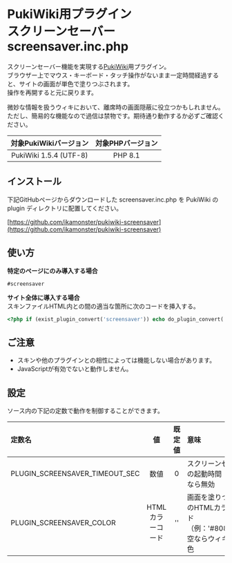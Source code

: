 # PukiWiki用プラグイン<br>スクリーンセーバー screensaver.inc.php

スクリーンセーバー機能を実現する[PukiWiki](https://pukiwiki.osdn.jp/)用プラグイン。  
ブラウザー上でマウス・キーボード・タッチ操作がないまま一定時間経過すると、サイトの画面が単色で塗りつぶされます。  
操作を再開すると元に戻ります。

微妙な情報を扱うウィキにおいて、離席時の画面隠蔽に役立つかもしれません。  
ただし、簡易的な機能なので過信は禁物です。期待通り動作するか必ずご確認ください。

|対象PukiWikiバージョン|対象PHPバージョン|
|:---:|:---:|
|PukiWiki 1.5.4 (UTF-8)|PHP 8.1|

## インストール

下記GitHubページからダウンロードした screensaver.inc.php を PukiWiki の plugin ディレクトリに配置してください。

[https://github.com/ikamonster/pukiwiki-screensaver](https://github.com/ikamonster/pukiwiki-screensaver)

## 使い方

**特定のページにのみ導入する場合**
```
#screensaver
```

**サイト全体に導入する場合**  
スキンファイルHTML内<body>と</body>の間の適当な箇所に次のコードを挿入する。
```PHP
<?php if (exist_plugin_convert('screensaver')) echo do_plugin_convert('screensaver'); // ScreenSaver plugin ?>
```

## ご注意

- スキンや他のプラグインとの相性によっては機能しない場合があります。
- JavaScriptが有効でないと動作しません。

## 設定

ソース内の下記の定数で動作を制御することができます。

|定数名|値|既定値|意味|
|:---|:---:|:---:|:---|
|PLUGIN_SCREENSAVER_TIMEOUT_SEC|数値|0|スクリーンセーバーの起動時間（秒）。0なら無効|
|PLUGIN_SCREENSAVER_COLOR|HTMLカラーコード|''|画面を塗りつぶす色のHTMLカラーコード（例：'#808080'）。空ならウィキの背景色|
